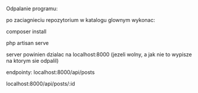 Odpalanie programu:

po zaciagnieciu repozytorium w katalogu glownym wykonac:

composer install

php artisan serve

server powinien dzialac na localhost:8000 (jezeli wolny, a jak nie to wypisze na ktorym sie odpalil)

endpointy:
localhost:8000/api/posts 

localhost:8000/api/posts/:id

